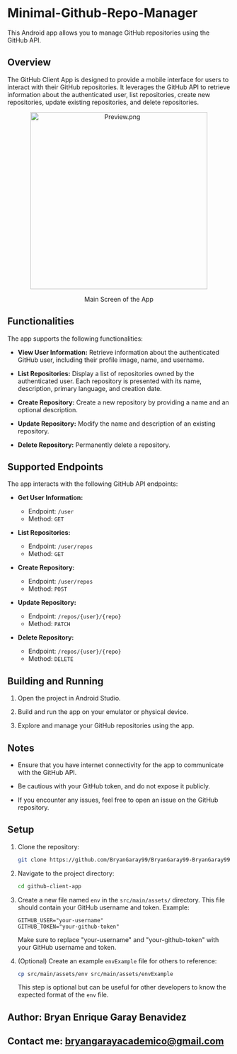 # Minimal-Github-Repo-Manager

This Android app allows you to manage GitHub repositories using the GitHub API.

## Overview

The GitHub Client App is designed to provide a mobile interface for users to interact with their GitHub repositories. It leverages the GitHub API to retrieve information about the authenticated user, list repositories, create new repositories, update existing repositories, and delete repositories.

<P align="center">
<img src="https://i.ibb.co/Pz0jVzd/app-Example.png" alt="Preview.png" style="height: 400px;" height="300px">
<P align="center">Main Screen of the App</P>

## Functionalities

The app supports the following functionalities:

- **View User Information:** Retrieve information about the authenticated GitHub user, including their profile image, name, and username.

- **List Repositories:** Display a list of repositories owned by the authenticated user. Each repository is presented with its name, description, primary language, and creation date.

- **Create Repository:** Create a new repository by providing a name and an optional description.

- **Update Repository:** Modify the name and description of an existing repository.

- **Delete Repository:** Permanently delete a repository.

## Supported Endpoints

The app interacts with the following GitHub API endpoints:

- **Get User Information:**
    - Endpoint: `/user`
    - Method: `GET`

- **List Repositories:**
    - Endpoint: `/user/repos`
    - Method: `GET`

- **Create Repository:**
    - Endpoint: `/user/repos`
    - Method: `POST`

- **Update Repository:**
    - Endpoint: `/repos/{user}/{repo}`
    - Method: `PATCH`

- **Delete Repository:**
    - Endpoint: `/repos/{user}/{repo}`
    - Method: `DELETE`

## Building and Running

1. Open the project in Android Studio.

2. Build and run the app on your emulator or physical device.

3. Explore and manage your GitHub repositories using the app.

## Notes

- Ensure that you have internet connectivity for the app to communicate with the GitHub API.

- Be cautious with your GitHub token, and do not expose it publicly.

- If you encounter any issues, feel free to open an issue on the GitHub repository.

## Setup

1. Clone the repository:

    ```bash
    git clone https://github.com/BryanGaray99/BryanGaray99-BryanGaray99-Minimal-Github-Repo-Manager.git
    ```

2. Navigate to the project directory:

    ```bash
    cd github-client-app
    ```

3. Create a new file named `env` in the `src/main/assets/` directory. This file should contain your GitHub username and token. Example:

    ```
    GITHUB_USER="your-username"
    GITHUB_TOKEN="your-github-token"
    ```

   Make sure to replace "your-username" and "your-github-token" with your GitHub username and token.

4. (Optional) Create an example `envExample` file for others to reference:

    ```bash
    cp src/main/assets/env src/main/assets/envExample
    ```

   This step is optional but can be useful for other developers to know the expected format of the `env` file.


## Author: Bryan Enrique Garay Benavidez

## Contact me: bryangarayacademico@gmail.com